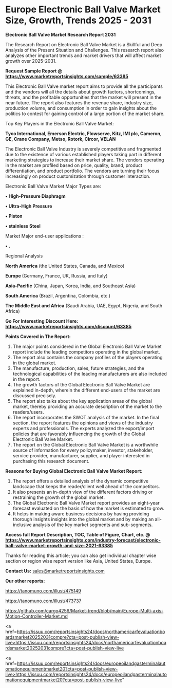 # Europe Electronic Ball Valve Market Size, Growth, Trends 2025 - 2031

<strong>Electronic Ball Valve Market Research Report 2031</strong>

The Research Report on Electronic Ball Valve Market is a Skillful and Deep Analysis of the Present Situation and Challenges. This research report also analyzes other important trends and market drivers that will affect market growth over 2025-2031.

<strong>Request Sample Report @ <a href=https://www.marketreportsinsights.com/sample/63385>https://www.marketreportsinsights.com/sample/63385</a></strong>

This Electronic Ball Valve market report aims to provide all the participants and the vendors will all the details about growth factors, shortcomings, threats, and the profitable opportunities that the market will present in the near future. The report also features the revenue share, industry size, production volume, and consumption in order to gain insights about the politics to contest for gaining control of a large portion of the market share.

Top Key Players in the Electronic Ball Valve Market:

<strong>Tyco International, Emerson Electric, Flowserve, Kitz, IMI plc, Cameron, GE, Crane Company, Metso, Rotork, Circor, VELAN</strong>

The Electronic Ball Valve Industry is severely competitive and fragmented due to the existence of various established players taking part in different marketing strategies to increase their market share. The vendors operating in the market are profiled based on price, quality, brand, product differentiation, and product portfolio. The vendors are turning their focus increasingly on product customization through customer interaction.

Electronic Ball Valve Market Major Types are:

<strong>• High-Pressure Diaphragm

• Ultra-High Pressure

• Piston

• stainless Steel</strong>

Market Major end-user applications :

<strong>• .</strong>

Regional Analysis

</u><strong><b>North America</b></strong> (the United States, Canada, and Mexico)

<strong><b>Europe </b></strong>(Germany, France, UK, Russia, and Italy)

<strong><b>Asia-Pacific</b></strong> (China, Japan, Korea, India, and Southeast Asia)

<strong><b>South America</b></strong> (Brazil, Argentina, Colombia, etc.)

<strong><b>The Middle East and Africa</b></strong> (Saudi Arabia, UAE, Egypt, Nigeria, and South Africa)

<strong>Go For Interesting Discount Here: <a href=https://www.marketreportsinsights.com/discount/63385>https://www.marketreportsinsights.com/discount/63385</a></strong>

<strong>Points Covered in The Report:</strong>
<ol>
  <li>The major points considered in the Global Electronic Ball Valve Market report include the leading competitors operating in the global market.</li>
  <li>The report also contains the company profiles of the players operating in the global market.</li>
  <li>The manufacture, production, sales, future strategies, and the technological capabilities of the leading manufacturers are also included in the report.</li>
  <li>The growth factors of the Global Electronic Ball Valve Market are explained in-depth, wherein the different end-users of the market are discussed precisely.</li>
  <li>The report also talks about the key application areas of the global market, thereby providing an accurate description of the market to the readers/users.</li>
  <li>The report incorporates the SWOT analysis of the market. In the final section, the report features the opinions and views of the industry experts and professionals. The experts analyzed the export/import policies that are favorably influencing the growth of the Global Electronic Ball Valve Market.</li>
  <li>The report on the Global Electronic Ball Valve Market is a worthwhile source of information for every policymaker, investor, stakeholder, service provider, manufacturer, supplier, and player interested in purchasing this research document.</li>
</ol>
<strong>Reasons for Buying Global Electronic Ball Valve Market Report:</strong>

<ol>
  <li>The report offers a detailed analysis of the dynamic competitive landscape that keeps the reader/client well ahead of the competitors.</li>
  <li>It also presents an in-depth view of the different factors driving or restraining the growth of the global market.</li>
  <li>The Global Electronic Ball Valve Market report provides an eight-year forecast evaluated on the basis of how the market is estimated to grow.</li>
  <li>It helps in making aware business decisions by having providing thorough insights insights into the global market and by making an all-inclusive analysis of the key market segments and sub-segments.</li>
</ol>
<strong>Access full Report Description, TOC, Table of Figure, Chart, etc. @ <a href=https://www.marketreportsinsights.com/industry-forecast/electronic-ball-valve-market-growth-and-size-2021-63385>https://www.marketreportsinsights.com/industry-forecast/electronic-ball-valve-market-growth-and-size-2021-63385</a></strong>


Thanks for reading this article; you can also get individual chapter wise section or region wise report version like Asia, United States, Europe.

<strong>Contact Us:</strong>
sales@marketreportsinsights.com

<strong>Our other reports:</strong>

<a href=https://tanomuno.com/illust/475149>https://tanomuno.com/illust/475149</a>

<a href=https://tanomuno.com/illust/473737>https://tanomuno.com/illust/473737</a>

<a href=https://github.com/cargo4256/Market-trend/blob/main/Europe-Multi-axis-Motion-Controller-Market.md>https://github.com/cargo4256/Market-trend/blob/main/Europe-Multi-axis-Motion-Controller-Market.md</a>

<a href=https://issuu.com/reportsinsights24/docs/northamericarfevaluationboardsmarket20252031compre?cta=post-publish-view-live>https://issuu.com/reportsinsights24/docs/northamericarfevaluationboardsmarket20252031compre?cta=post-publish-view-live</a>

<a href=https://issuu.com/reportsinsights24/docs/europeoilandgasterminalautomationequipmentmarket20?cta=post-publish-view-live>https://issuu.com/reportsinsights24/docs/europeoilandgasterminalautomationequipmentmarket20?cta=post-publish-view-live</a>"
